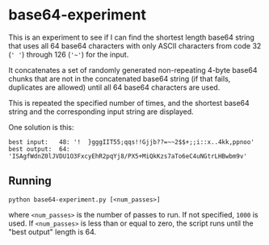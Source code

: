 # base64-experiment

This is an experiment to see if I can find the shortest length base64 string
that uses all 64 base64 characters with only ASCII characters from code 32
(`' '`) through 126 (`'~'`) for the input.

It concatenates a set of randomly generated non-repeating 4-byte base64 chunks
that are not in the concatenated base64 string (if that fails, duplicates are
allowed) until all 64 base64 characters are used.

This is repeated the specified number of times, and the shortest base64 string
and the corresponding input string are displayed.

One solution is this:

```
best input:   48: '!  }gggIIT55;qqs!!Gjjb??=~~2$$+;;i::x..4kk,ppnoo'
best output:  64: 'ISAgfWdnZ0lJVDU1O3FxcyEhR2pqYj8/PX5+MiQkKzs7aTo6eC4uNGtrLHBwbm9v'
```

## Running

```
python base64-experiment.py [<num_passes>]
```

where `<num_passes>` is the number of passes to run. If not specified, `1000`
is used. If `<num_passes>` is less than or equal to zero, the script runs
until the "best output" length is 64.
